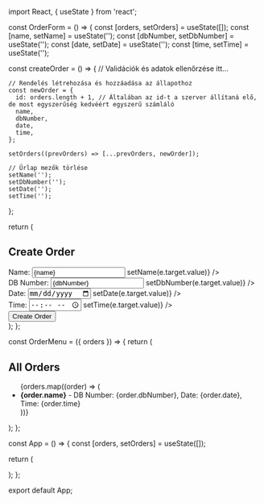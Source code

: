 import React, { useState } from 'react';

const OrderForm = () => {
const [orders, setOrders] = useState([]);
const [name, setName] = useState('');
const [dbNumber, setDbNumber] = useState('');
const [date, setDate] = useState('');
const [time, setTime] = useState('');

const createOrder = () => {
// Validációk és adatok ellenőrzése itt...

    // Rendelés létrehozása és hozzáadása az állapothoz
    const newOrder = {
      id: orders.length + 1, // Általában az id-t a szerver állítaná elő, de most egyszerűség kedvéért egyszerű számláló
      name,
      dbNumber,
      date,
      time,
    };

    setOrders((prevOrders) => [...prevOrders, newOrder]);

    // Űrlap mezők törlése
    setName('');
    setDbNumber('');
    setDate('');
    setTime('');

};

return (
<div>
<h2>Create Order</h2>
<div>
<label>Name:</label>
<input type="text" value={name} onChange={(e) => setName(e.target.value)} />
</div>
<div>
<label>DB Number:</label>
<input type="text" value={dbNumber} onChange={(e) => setDbNumber(e.target.value)} />
</div>
<div>
<label>Date:</label>
<input type="date" value={date} onChange={(e) => setDate(e.target.value)} />
</div>
<div>
<label>Time:</label>
<input type="time" value={time} onChange={(e) => setTime(e.target.value)} />
</div>
<button onClick={createOrder}>Create Order</button>
</div>
);
};

const OrderMenu = ({ orders }) => {
return (
<div>
<h2>All Orders</h2>
<ul>
{orders.map((order) => (
<li key={order.id}>
<strong>{order.name}</strong> - DB Number: {order.dbNumber}, Date: {order.date}, Time: {order.time}
</li>
))}
</ul>
</div>
);
};

const App = () => {
const [orders, setOrders] = useState([]);

return (
<div>
<OrderForm setOrders={setOrders} orders={orders} />
<OrderMenu orders={orders} />
</div>
);
};

export default App;
